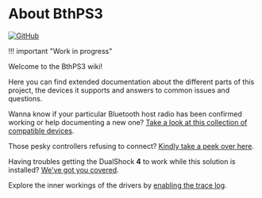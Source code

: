 # About BthPS3

[![GitHub](https://img.shields.io/badge/GitHub-yellowgreen?logo=github)](https://github.com/ViGEm/BthPS3)

!!! important "Work in progress"

Welcome to the BthPS3 wiki!

Here you can find extended documentation about the different parts of this project, the devices it supports and answers to common issues and questions.

Wanna know if your particular Bluetooth host radio has been confirmed working or help documenting a new one? [Take a look at this collection of compatible devices](Compatible-Bluetooth-Devices).

Those pesky controllers refusing to connect? [Kindly take a peek over here](About-Controller-Compatibility).

Having troubles getting the DualShock **4** to work while this solution is installed? [We've got you covered](DualShock-4-FAQ).

Explore the inner workings of the drivers by [enabling the trace log](Debugging-the-drivers).
